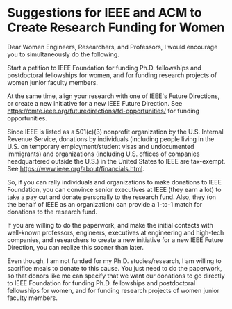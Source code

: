 #	Suggestions for IEEE and ACM to Create Research Funding for Women

Dear Women Engineers, Researchers, and Professors, I would encourage you to simultaneously do the following.

Start a petition to IEEE Foundation for funding Ph.D. fellowships and postdoctoral fellowships for women, and for funding research projects of women junior faculty members.

At the same time, align your research with one of IEEE's Future Directions, or create a new initiative for a new IEEE Future Direction. See https://cmte.ieee.org/futuredirections/fd-opportunities/ for funding opportunities.

Since IEEE is listed as a 501(c)(3) nonprofit organization by the U.S. Internal Revenue Service, donations by individuals (including people living in the U.S. on temporary employment/student visas and undocumented immigrants) and organizations (including U.S. offices of companies headquartered outside the U.S.) in the United States to IEEE are tax-exempt. See https://www.ieee.org/about/financials.html.

So, if you can rally individuals and organizations to make donations to IEEE Foundation, you can convince senior executives at IEEE (they earn a lot) to take a pay cut and donate personally to the research fund. Also, they (on the behalf of IEEE as an organization) can provide a 1-to-1 match for donations to the research fund.

If you are willing to do the paperwork, and make the initial contacts with well-known professors, engineers, executives at engineering and high-tech companies, and researchers to create a new initiative for a new IEEE Future Direction, you can realize this sooner than later.

Even though, I am not funded for my Ph.D. studies/research, I am willing to sacrifice meals to donate to this cause. You just need to do the paperwork, so that donors like me can specify that we want our donations to go directly to IEEE Foundation for funding Ph.D. fellowships and postdoctoral fellowships for women, and for funding research projects of women junior faculty members.
